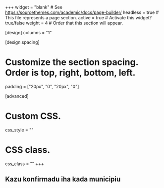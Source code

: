 +++
widget = "blank"  # See https://sourcethemes.com/academic/docs/page-builder/
headless = true  # This file represents a page section.
active = true  # Activate this widget? true/false
weight = 4  # Order that this section will appear.

[design]
  columns = "1"

[design.spacing]
  # Customize the section spacing. Order is top, right, bottom, left.
  padding = ["20px", "0", "20px", "0"]

[advanced]
 # Custom CSS. 
 css_style = ""
 
 # CSS class.
 css_class = ""
+++

## Kazu konfirmadu iha kada municipiu


<script type="text/javascript">
  google.charts.load('current', {
    'packages':['geochart'],
    // Note: you will need to get a mapsApiKey for your project.
    // See: https://developers.google.com/chart/interactive/docs/basic_load_libs#load-settings
    'mapsApiKey': 'AIzaSyD-9tSrke72PouQMnMX-a7eZSW0jkFMBWY'
  });
  google.charts.setOnLoadCallback(drawRegionsMap);

  function drawRegionsMap() {
    var data = google.visualization.arrayToDataTable([
        ['Municipiu', 'Kazu konfirmadu'],
        ['Aileu', 0],
        ['Ainaro', 0],
        ['Baucau', 0],
        ['Bobonaro', 0],
        ['Cova', 0],
        ['Dili', 22],
        ['Ermera', 0],
        ['Lautem', 0],
        ['Liquiça', 2],
        ['Manatuto', 0],
        ['Manufahi', 0],
        ['Oecussi', 0],
        ['Viqueque', 0],
    ]);

    var options = {
        region: 'TL',
        displayMode: 'regions',
        resolution: 'provinces',
        chartArea: {width: '95%', height: '80%', top: 5},
        colorAxis: {colors: ['red']}
    };

    var chart = new google.visualization.GeoChart(document.getElementById('municipality-map'));

    chart.draw(data, options);
  }
</script>

<div id="municipality-map"></div>
